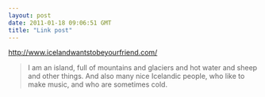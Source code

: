```yaml
---
layout: post
date: 2011-01-18 09:06:51 GMT
title: "Link post"
---
```

<http://www.icelandwantstobeyourfriend.com/>

> I am an island, full of mountains and glaciers and hot water and sheep and other things. And also many nice Icelandic people, who like to make music, and who are sometimes cold.